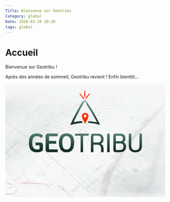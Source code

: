 ```yaml
---
Title: Bienvenue sur Geotribu
Category: global
Date: 2020-03-20 10:20
tags: global
---
```


# Accueil

Bienvenue sur Geotribu !

Après des années de sommeil, Geotribu revient ! Enfin bientôt...

![Bannière Géotribu](assets/images/geotribu/banner_geotribu.jpg)
